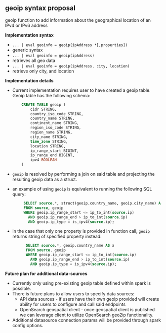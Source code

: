 ## geoip syntax proposal

geoip function to add information about the geographical location of an IPv4 or IPv6 address

**Implementation syntax**
- `... | eval geoinfo = geoip(ipAddress *[,properties])`
- generic syntax     
- `... | eval geoinfo = geoip(ipAddress)`
- retrieves all geo data
- `... | eval geoinfo = geoip(ipAddress, city, location)`
-  retrieve only city, and location

**Implementation details**
- Current implementation requires user to have created a geoip table. Geoip table has the following schema:

    ```SQL
        CREATE TABLE geoip (
            cidr STRING,
            country_iso_code STRING,
            country_name STRING,
            continent_name STRING,
            region_iso_code STRING,
            region_name STRING,
            city_name STRING,
            time_zone STRING,
            location STRING,
            ip_range_start BIGINT,
            ip_range_end BIGINT,
            ipv4 BOOLEAN
        )
    ```     

- `geoip` is resolved by performing a join on said table and projecting the resulting geoip data as a struct.
- an example of using `geoip` is equivalent to running the following SQL query:

   ```SQL
        SELECT source.*, struct(geoip.country_name, geoip.city_name) AS a
        FROM source, geoip
        WHERE geoip.ip_range_start <= ip_to_int(source.ip)
          AND geoip.ip_range_end > ip_to_int(source.ip)
          AND geoip.ip_type = is_ipv4(source.ip);
   ```
- in the case that only one property is provided in function call, `geoip` returns string of specified property instead: 
  
  ```SQL
        SELECT source.*, geoip.country_name AS a
        FROM source, geoip
        WHERE geoip.ip_range_start <= ip_to_int(source.ip)
          AND geoip.ip_range_end > ip_to_int(source.ip)
          AND geoip.ip_type = is_ipv4(source.ip);
  ```

**Future plan for additional data-sources**

- Currently only using pre-existing geoip table defined within spark is possible.
- There is future plans to allow users to specify data sources:
    - API data sources - if users have their own geoip provided will create ability for users to configure and call said endpoints
    - OpenSearch geospatial client - once geospatial client is published we can leverage client to utilize OpenSearch geo2ip functionality.
- Additional datasource connection params will be provided through spark config options.
